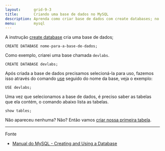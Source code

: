 ```yaml
---
layout:      grid-9-3
title:       Criando uma base de dados no MySQL
description: Aprenda como criar base de dados com create databases; no MySQL.
menu:        mysql
---
```


A instrução [create database](http://dev.mysql.com/doc/refman/5.7/en/create-database.html "link-externo") cria uma base de dados;

    CREATE DATABASE nome-para-a-base-de-dados;

Como exemplo, criarei uma base chamada `devlabs`.

    CREATE DATABASE devlabs;

Após criada a base de dados precisamos selecioná-la para uso, fazemos isso através do comando
[use](http://dev.mysql.com/doc/refman/5.7/en/database-use.html "link-externo") seguido do nome da base, veja o exemplo:

    USE devlabs;

Uma vez que selecionamos a base de dados, é preciso saber as tabelas que ela contém, o comando abaixo lista as tabelas.

    show tables;

Não apareceu nenhuma? Não? Então vamos [criar nossa primeira tabela](../mysql-criando-tabelas/).


<hr>
Fonte

- [Manual do MySQL - Creating and Using a Database](http://dev.mysql.com/doc/refman/5.7/en/database-use.html "link-externo")